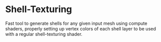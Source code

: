 # Shell-Texturing
Fast tool to generate shells for any given input mesh using compute shaders, properly setting up vertex colors of each shell layer to be used with a regular shell-texturing shader.
